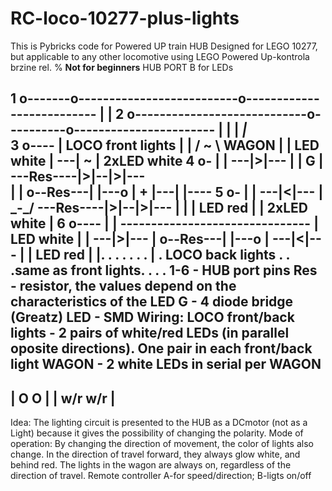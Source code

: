 # RC-loco-10277-plus-lights
This is Pybricks code for Powered UP train HUB 
Designed for LEGO 10277, but applicable to any other locomotive using LEGO Powered Up-kontrola brzine rel. %
 **********Not for beginners**********
HUB PORT B for LEDs

1 o-------o--------------------------o--------------------------
          |                          | 
2 o----------------------------o----------o-----------------------
          |                    |     |   _|_   
3 o----   |  LOCO front lights |     |  / ~ \               WAGON
      |   |        LED white   |     ---| ~ |            2xLED white
4 o-  |   |        ---|>|---   |        | G |   ---Res----|>|--|>|---        
   |  |   o--Res---|       |---o        | + |---|                   |---- 
5 o-  |   |        ---|<|---   |        \_-_/   ---Res----|>|--|>|---   |
      |   |         LED red    |          |              2xLED white    | 
6 o----   |                    |          -------------------------------
          |        LED white   |
          |        ---|>|---   |
          o--Res---|       |---o
          |        ---|<|---   |
          |         LED red    |
          |.  .  .  .  .  .  . |
          .  LOCO back lights  .                   .
          .same as front lights.                  . 
          .                    .
 1-6 - HUB port pins
 Res - resistor, the values ​​depend on the characteristics of the LED
 G - 4 diode bridge (Greatz)
 LED - SMD
Wiring:
 LOCO front/back lights - 2 pairs of white/red LEDs (in parallel oposite directions). One pair in each front/back light
 WAGON - 2 white LEDs in serial per WAGON
 -------------
 |  O     O  |
 | w/r   w/r |
 -------------           
Idea:
 The lighting circuit is presented to the HUB as a DCmotor (not as a Light) because it gives the possibility of changing the polarity.
Mode of operation:
 By changing the direction of movement, the color of lights also change.
 In the direction of travel forward, they always glow white, and behind red.
 The lights in the wagon are always on, regardless of the direction of travel.
 Remote controller A-for speed/direction; B-ligts on/off
